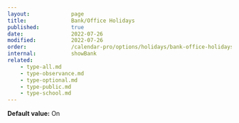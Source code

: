 ```yaml
---
layout:             page
title:              Bank/Office Holidays
published:          true
date:               2022-07-26
modified:           2022-07-26
order:              /calendar-pro/options/holidays/bank-office-holidays
internal:           showBank
related:
    - type-all.md
    - type-observance.md
    - type-optional.md    
    - type-public.md
    - type-school.md
---
```

**Default value:** On
